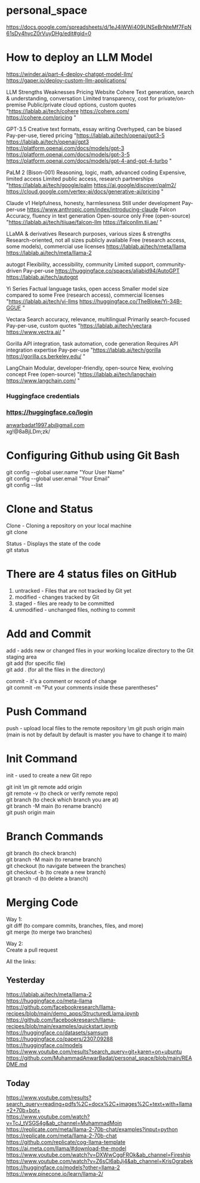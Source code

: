 # personal_space

https://docs.google.com/spreadsheets/d/1eJ4iWWi409UNSeBrNteMf7FpN61sDy4hycZ0rVuyDHg/edit#gid=0 <br>

# How to deploy an LLM Model

https://winder.ai/part-4-deploy-chatgpt-model-llm/ <br>
https://gaper.io/deploy-custom-llm-applications/ <br>

LLM	Strengths	Weaknesses	Pricing	Website
Cohere	Text generation, search & understanding, conversation	Limited transparency, cost for private/on-premise	Public/private cloud options, custom quotes	"https://lablab.ai/tech/cohere 
https://cohere.com/ 
https://cohere.com/pricing " <br>

GPT-3.5	Creative text formats, essay writing	Overhyped, can be biased	Pay-per-use, tiered pricing	"https://lablab.ai/tech/openai/gpt3-5  
https://lablab.ai/tech/openai/gpt3   
https://platform.openai.com/docs/models/gpt-3 
https://platform.openai.com/docs/models/gpt-3-5 
https://platform.openai.com/docs/models/gpt-4-and-gpt-4-turbo "

PaLM 2 (Bison-001)	Reasoning, logic, math, advanced coding	Expensive, limited access	Limited public access, research partnerships	"https://lablab.ai/tech/google/palm 
https://ai.google/discover/palm2/ 
https://cloud.google.com/vertex-ai/docs/generative-ai/pricing "

Claude v1	Helpfulness, honesty, harmlessness	Still under development	Pay-per-use	https://www.anthropic.com/index/introducing-claude 
Falcon	Accuracy, fluency in text generation	Open-source only	Free (open-source)	"https://lablab.ai/tech/tiiuae/falcon-llm
https://falconllm.tii.ae/ "

LLaMA & derivatives	Research purposes, various sizes & strengths	Research-oriented, not all sizes publicly available	Free (research access, some models), commercial use licenses	https://lablab.ai/tech/meta/llama https://lablab.ai/tech/meta/llama-2 

autogpt	Flexibility, accessibility, community	Limited support, community-driven	Pay-per-use	https://huggingface.co/spaces/aliabid94/AutoGPT https://lablab.ai/tech/autogpt 

Yi Series	Factual language tasks, open access	Smaller model size compared to some	Free (research access), commercial licenses	"https://lablab.ai/tech/yi-llms 
https://huggingface.co/TheBloke/Yi-34B-GGUF "

Vectara	Search accuracy, relevance, multilingual	Primarily search-focused	Pay-per-use, custom quotes	"https://lablab.ai/tech/vectara 
https://www.vectra.ai/ "

Gorilla	API integration, task automation, code generation	Requires API integration expertise	Pay-per-use	"https://lablab.ai/tech/gorilla
https://gorilla.cs.berkeley.edu/ "

LangChain	Modular, developer-friendly, open-source	New, evolving concept	Free (open-source)	"https://lablab.ai/tech/langchain 
https://www.langchain.com/ "

### Huggingface credentials

### https://huggingface.co/login
anwarbadat1997.ab@gmail.com <br>
xg!@8aBjLDm;zk/

# Configuring Github using Git Bash

git config --global user.name "Your User Name" <br>
git config --global user.email "Your Email" <br>
git config --list <br>

# Clone and Status

Clone - Cloning a repository on your local machine <br>
git clone <add link of remote repo here> <br>

Status -  Displays the state of the code <br>
git status <br>

# There are 4 status files on GitHub

1. untracked - Files that are not tracked by Git yet <br>
2. modified - changes tracked by Git <br>
3. staged - files are ready to be committed <br>
4. unmodified - unchanged files, nothing to commit <br>

# Add and Commit

add - adds new or changed files in your working localize directory to the Git staging area <br>
git add <file name> (for specific file) <br>
git add . (for all the files in the directory) <br>

commit - it's a comment or record of change <br>
git commit -m "Put your comments inside these parentheses" <br>

# Push Command

push - upload local files to the remote repository \m
git push origin main (main is not by default by default is master you have to change it to main)

# Init Command

init - used to create a new Git repo <br>

git init \m
git remote add origin <Put your remote repo link here> <br>
git remote -v (to check or verify remote repo) <br>
git branch (to check which branch you are at) <br>
git branch -M main (to rename branch) <br>
git push origin main <br>

# Branch Commands

git branch (to check branch) <br>
git branch -M main (to rename branch) <br>
git checkout <write branch name here> (to navigate between the branches) <br>
git checkout -b <write the name of the new branch here> (to create a new branch) <br>
git branch -d <write branch name here> (to delete a branch) <br>

# Merging Code

Way 1: <br>
git diff <write branch name here> (to compare commits, branches, files, and more) <br>
git merge <write branch name here> (to merge two branches) <br>

Way 2: <br>
Create a pull request <br>

All the links: <br>

## Yesterday
https://lablab.ai/tech/meta/llama-2 <br>
https://huggingface.co/meta-llama <br>
https://github.com/facebookresearch/llama-recipes/blob/main/demo_apps/StructuredLlama.ipynb <br>
https://github.com/facebookresearch/llama-recipes/blob/main/examples/quickstart.ipynb <br>
https://huggingface.co/datasets/samsum <br>
https://huggingface.co/papers/2307.09288 <br>
https://huggingface.co/models <br>
https://www.youtube.com/results?search_query=git+karen+on+ubuntu <br>
https://github.com/MuhammadAnwarBadat/personal_space/blob/main/README.md <br>

## Today
https://www.youtube.com/results?search_query=reading+pdfs%2C+docx%2C+images%2C+text+with+llama+2+70b+bot+ <br>
https://www.youtube.com/watch?v=TcJ_tVSGS4g&ab_channel=MuhammadMoin <br>
https://replicate.com/meta/llama-2-70b-chat/examples?input=python <br>
https://replicate.com/meta/llama-2-70b-chat <br>
https://github.com/replicate/cog-llama-template <br>
https://ai.meta.com/llama/#download-the-model <br>
https://www.youtube.com/watch?v=DXWwCggFROk&ab_channel=Fireship <br>
https://www.youtube.com/watch?v=Z6sCl6abJj4&ab_channel=KrisOgrabek <br>
https://huggingface.co/models?other=llama-2 <br>
https://www.pinecone.io/learn/llama-2/ <br>
